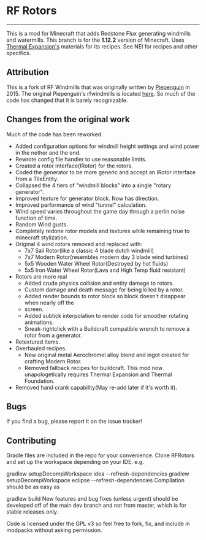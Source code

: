 RF Rotors
========


----------


This is a mod for Minecraft that adds Redstone Flux generating windmills and watermills.
This branch is for the **1.12.2** version of Minecraft.  Uses [Thermal Expansion's](https://minecraft.curseforge.com/projects/thermalexpansion) materials for its recipes. See NEI for recipes and other specifics.


Attribution
-----------
This is a fork of RF Windmills that was originally written by [Piepenguin](https://github.com/dbMansfield) in 2015.  The original Piepenguin's rfwindmills is located [here](  https://github.com/dbMansfield/rfwindmill).  So much of the code has changed that it is barely recognizable.


Changes from the original work
------------------------------
 Much of the code has been reworked.
- Added configuration options for windmill height settings and wind power in the nether and the end.
- Rewrote config file handler to use reasonable limits.
- Created a rotor interface(IRotor) for the rotors.
- Coded the generator to be more generic and accept an IRotor interface from a TileEntity.
- Collapsed the 4 tiers of "windmill blocks" into a single "rotary generator".
- Improved texture for generator block.  Now has direction.
- Improved performance of wind "tunnel" calculation.
- Wind speed varies throughout the game day through a perlin noise function of time.
- Random Wind gusts.
- Completely redone rotor models and textures while remaining true to minecraft stylization.
- Original 4 wind rotors removed and replaced with:
	- 7x7 Sail Rotor(like a classic 4 blade dutch windmill)
	- 7x7 Modern Rotor(resembles modern day 3 blade wind turbines)
	- 5x5 Wooden Water Wheel Rotor(Destroyed by hot fluids)
	- 5x5 Iron Water Wheel Rotor(Lava and High Temp fluid resistant)
- Rotors are more real
	- Added crude physics collision and entity damage to rotors.
	- Custom damage and death message for being killed by a rotor.
	- Added render bounds to rotor block so block doesn't disappear when nearly off the 
	- screen.
	- Added subtick interpolation to render code for smoother rotating animations.
	- Sneak-rightclick with a Buildcraft compatible wrench to remove a rotor from a generator.
- Retextured Items.
- Overhauled recipes.
	- New original metal Aerochromel alloy blend and ingot created for crafting Modern Rotor.
	- Removed fallback recipes for buildcraft. This mod now unapologetically requires Thermal Expansion and Thermal Foundation.
- Removed hand crank capability(May re-add later if it's worth it).


Bugs
----
If you find a bug, please report it on the issue tracker!


Contributing
------------
Gradle files are included in the repo for your convenience. Clone RFRotors and set up the workspace depending on your IDE. e.g.

gradlew setupDecompWorkspace idea --refresh-dependencies
gradlew setupDecompWorkspace eclipse --refresh-dependencies
Compilation should be as easy as

gradlew build
New features and bug fixes (unless urgent) should be developed off of the main dev branch and not from master, which is for stable releases only.

Code is licensed under the GPL v3 so feel free to fork, fix, and include in modpacks without asking permission.
